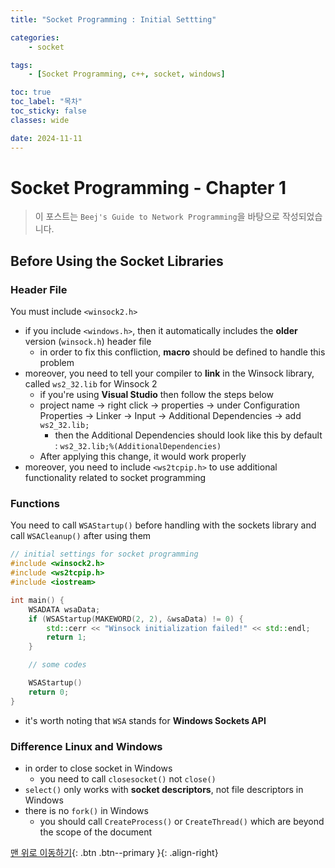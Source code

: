 ```yaml
---
title: "Socket Programming : Initial Settting"

categories:
    - socket

tags:
    - [Socket Programming, c++, socket, windows]

toc: true
toc_label: "목차"
toc_sticky: false
classes: wide

date: 2024-11-11
---
```


# Socket Programming - Chapter 1

> 이 포스트는 `Beej's Guide to Network Programming`을 바탕으로 작성되었습니다.

## Before Using the Socket Libraries

### Header File
You must include `<winsock2.h>`
- if you include `<windows.h>`, then it automatically includes the **older** version (`winsock.h`) header file
    * in order to fix this confliction, **macro** should be defined to handle this problem
- moreover, you need to tell your compiler to **link** in the Winsock library, called `ws2_32.lib` for Winsock 2
    * if you're using **Visual Studio** then follow the steps below
    * project name -> right click -> properties -> under Configuration Properties -> Linker -> Input -> Additional Dependencies -> add `ws2_32.lib;`
        + then the Additional Dependencies should look like this by default : `ws2_32.lib;%(AdditionalDependencies)`
    * After applying this change, it would work properly
- moreover, you need to include `<ws2tcpip.h>` to use additional functionality related to socket programming 

### Functions
You need to call `WSAStartup()` before handling with the sockets library and call `WSACleanup()` after using them
```c++
// initial settings for socket programming
#include <winsock2.h>
#include <ws2tcpip.h>
#include <iostream>

int main() {
    WSADATA wsaData;
    if (WSAStartup(MAKEWORD(2, 2), &wsaData) != 0) {
        std::cerr << "Winsock initialization failed!" << std::endl;
        return 1;
    }

    // some codes

    WSAStartup()
    return 0;
}
```
- it's worth noting that `WSA` stands for **Windows Sockets API** 

### Difference Linux and Windows
- in order to close socket in Windows
    * you need to call `closesocket()` not `close()`
- `select()` only works with **socket descriptors**, not file descriptors in Windows
- there is no `fork()` in Windows
    * you should call `CreateProcess()` or `CreateThread()` which are beyond the scope of the document



[맨 위로 이동하기](#){: .btn .btn--primary }{: .align-right}